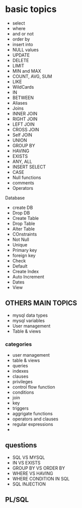 # basic topics

- select
- where
- and or not
- order by
- insert into
- NULL values
- UPDATE
- DELETE
- LIMIT
- MIN and MAX
- COUNT, AVG, SUM
- LIKE
- WildCards
- IN
- BETWEEN
- Aliases
- Joins
- INNER JOIN
- RIGHT JOIN
- LEFT JOIN
- CROSS JOIN
- Self JOIN
- UNION
- GROUP BY
- HAVING
- EXISTS
- ANY, ALL
- INSERT SELECT
- CASE
- Null functions
- comments
- Operators

Database

- create DB
- Drop DB
- Create Table
- Drop Table
- Alter Table
- COnstraints
- Not Null
- Unique
- Primary key
- foreign key
- Check
- Default
- Create Index
- Auto Increment
- Dates
- View

## OTHERS MAIN TOPICS

- mysql data types
- mysql variables
- User management
- Table & views

### categories

- user management
- table & views
- queries
- indexes
- clauses
- privileges
- control flow function
- conditions
- join
- key
- triggers
- aggrigate functions
- operators and clauses
- regular expressions
-

## questions

- SQL VS MYSQL
- IN VS EXISTS
- GROUP BY VS ORDER BY
- WHERE VS HAVING
- WHERE CONDITION IN SQL
- SQL INJECTION

## PL/SQL
